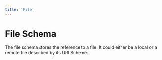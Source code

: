 ```yaml
---
title: 'File'
---
```


# File Schema

The file schema stores the reference to a file. It could either be a local or a remote file described by its
URI Scheme.




